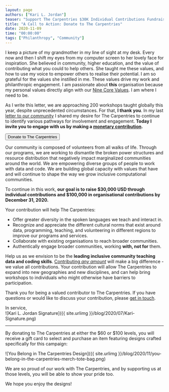 ```yaml
---
layout: page
authors: ["Kari L. Jordan"]
teaser: "Support The Carpentries $30K Individual Contributions Fundraising Goal"
title: "A Call to Action: Donate to The Carpentries"
date: 2020-11-09
time: "00:00:00"
tags: ["Philanthropy", "Community"]
---
```


I keep a picture of my grandmother in my line of sight at my desk. Every now and then I shift my eyes from my computer screen to her lovely face for inspiration. She believed in community, higher education, and the value of contributing what you could to help others. She taught me these values, and how to use my voice to empower others to realise their potential. I am so grateful for the values she instilled in me. These values drive my work and philanthropic engagement. I am passionate about __this__ organisation because my personal values directly align with our [Nine Core Values](https://carpentries.org/values/). I am where I need to be.

As I write this letter, we are approaching 200 workshops taught globally this year, despite unprecedented circumstances. For that, __I thank you__. In my last [letter to our community](https://carpentries.org/blog/2020/07/july-2020-letter-from-the-executive-director/) I shared my desire for The Carpentries to continue to identify various pathways for involvement and engagement. __Today I invite you to engage with us by making a [monetary contribution](https://carpentries.wedid.it/campaigns/8261).__

<a href="https://carpentries.wedid.it/campaigns/8261">
        <button class="btn">
            Donate to The Carpentries
        </button>
</a>

Our community is composed of volunteers from all walks of life. Through our programs, we are working to dismantle the broken power structures and resource distribution that negatively impact marginalized communities around the world. We are empowering diverse groups of people to work with data and code. We are building global capacity with values that have and will continue to shape the way we grow inclusive computational communities.

To continue in this work, __our goal is to raise $30,000 USD through individual contributions and $100,000 in organisational contributions by December 31, 2020.__

Your contribution will help The Carpentries:
- Offer greater diversity in the spoken languages we teach and interact in.
- Recognize and appreciate the different cultural norms that exist around data, programming, teaching, and volunteering in different regions to improve our programs and services.
- Collaborate with existing organisations to reach broader communities.
- Authentically engage broader communities, working __with, not for__ them.

Help us as we envision to be the __leading inclusive community teaching data and coding skills__. [Contributing _any amount_](https://carpentries.wedid.it/campaigns/8261) will make a big difference - we value all contributions. Your contribution will allow The Carpentries to expand into new geographies and new disciplines, and can help bring workshops to individuals who might otherwise have barriers to participation.

Thank you for being a valued contributor to The Carpentries. If you have questions or would like to discuss your contribution, please [get in touch](mailto:team@carpentries.org).

In service,<br />
![Kari L. Jordan Signature]({{ site.urlimg }}/blog/2020/07/Kari-Signature.png)

_____________________________________________________________________________________________________________

By donating to The Carpentries at either the $60 or $100 levels, you will receive a gift card to select and purchase an item featuring designs crafted specifically for this campaign:

![You Belong in The Carpentries Design]({{ site.urlimg }}/blog/2020/11/you-belong-in-the-carpentries-merch-tote-bag.png)

We are so proud of our work with The Carpentries, and by supporting us at those levels, you will be able to show your pride too.

We hope you enjoy the designs!
